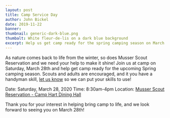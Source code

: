 ```yaml
---
layout: post
title: Camp Service Day
author: John Bickel
date: 2019-11-22
banner: 
thumbnail: generic-dark-blue.png
thumbalt: White fleur-de-lis on a dark blue background
excerpt: Help us get camp ready for the spring camping season on March 28.
---
```


As nature comes back to life from the winter, so does Musser Scout Reservation and we need your help to make it shine! Join us at camp on Saturday, March 28th and help get camp ready for the upcoming Spring camping season. Scouts and adults are encouraged, and it you have a handyman skill, [let us know](/contact?subject=Volunteer%20Skills&message=I%20saw%20the%20post%20about%20the%20Camp%20Service%20Day%20on%20March%2028%20and%20I%20just%20wanted%20to%20let%20you%20know%20about%20the%20skills%20I%20have.%0D%0A%0D%0A) so we can put your skills to use!

Date: Saturday, March 28, 2020
Time: 8:30am-4pm
Location: [Musser Scout Reservation - Camp Hart Dining Hall](https://goo.gl/maps/CByU1XGvdDcVDyBp7)

Thank you for your interest in helping bring camp to life, and we look forward to seeing you on March 28th!

